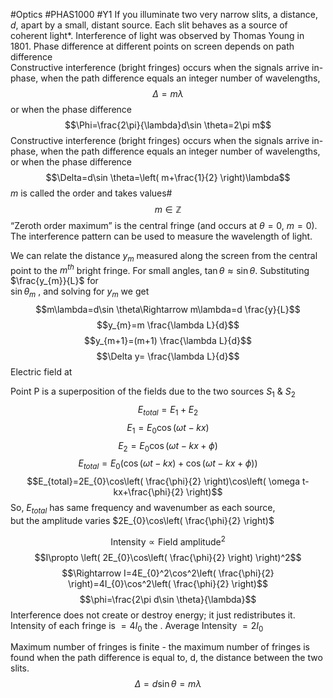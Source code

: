 #Optics #PHAS1000 #Y1 
If you illuminate two very narrow slits, a distance, $d$, apart by a small, distant source. Each slit behaves as a source of coherent light*. Interference of light was observed by Thomas Young in 1801.  Phase difference at different points on screen depends on path difference  
Constructive interference (bright fringes) occurs when the signals arrive in-phase, when the path difference equals an integer number of wavelengths,  
$$\Delta=m\lambda$$
or when the phase difference
$$\Phi=\frac{2\pi}{\lambda}d\sin \theta=2\pi m$$
Constructive interference (bright fringes) occurs when the signals arrive in-phase, when the path difference equals an integer number of wavelengths, or when the phase difference
$$\Delta=d\sin \theta=\left( m+\frac{1}{2} \right)\lambda$$
$m$ is called the order and takes values#
$$m\in\mathbb Z$$
“Zeroth order maximum” is the central fringe (and occurs at $\theta=0$, $m=0$). The interference pattern can be used to measure the wavelength of light.

We can relate the distance $y_m$ measured along the screen from the central point to the $m^{th}$ bright fringe.  For small angles, $\tan \theta \approx \sin \theta$. Substituting $\frac{y_{m}}{L}$ for  
$\sin \theta _m$ , and solving for $y_{m}$ we get
$$m\lambda=d\sin \theta\Rightarrow m\lambda=d \frac{y}{L}$$
$$y_{m}=m \frac{\lambda L}{d}$$
$$y_{m+1}=(m+1) \frac{\lambda L}{d}$$
$$\Delta y= \frac{\lambda L}{d}$$
Electric field at 

Point P is a superposition of the fields due to the two sources $S_1$ & $S_2$ 
$$E_{total}=E_1+E_{2}$$
$$E_{1}=E_{0}\cos(\omega t-kx)$$
$$E_{2}=E_{0}\cos(\omega t-kx+\phi)$$
$$E_{total}=E_{0}(\cos(\omega t-kx)+\cos(\omega t-kx+\phi))$$
$$E_{total}=2E_{0}\cos\left( \frac{\phi}{2} \right)\cos\left( \omega t-kx+\frac{\phi}{2} \right)$$So, $E_{total}$ has same frequency and wavenumber as each source,  
but the amplitude varies $2E_{0}\cos\left( \frac{\phi}{2} \right)$

$$\text{Intensity}\propto \text{Field amplitude}^2$$
$$I\propto \left( 2E_{0}\cos\left( \frac{\phi}{2} \right) \right)^2$$
$$\Rightarrow I=4E_{0}^2\cos^2\left( \frac{\phi}{2} \right)=4I_{0}\cos^2\left( \frac{\phi}{2} \right)$$
$$\phi=\frac{2\pi d\sin \theta}{\lambda}$$
Interference does not create or destroy energy; it just redistributes it. Intensity of each fringe is $=4I_{0}$ the .  Average Intensity $= 2I_{0}$

Maximum number of fringes is finite - the maximum number of fringes is found when the path difference is equal to, d, the distance between the two slits.
$$\Delta=d\sin \theta=m\lambda$$